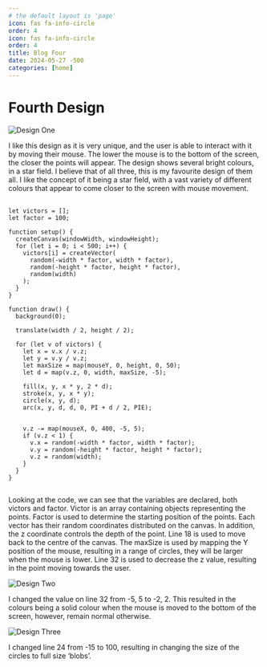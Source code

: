 ```yaml
---
# the default layout is 'page'
icon: fas fa-info-circle
order: 4
icon: fas fa-info-circle
order: 4
title: Blog Four
date: 2024-05-27 -500
categories: [home]
---
```


# Fourth Design

![Design One](/assets/lib/design13.png)

I like this design as it is very unique, and the user is able to interact with it by moving their mouse. The lower the mouse is to the bottom of the screen, the closer the points will appear. The design shows several bright colours, in a star field. I believe that of all three, this is my favourite design of them all. I like the concept of it being a star field, with a vast variety of different colours that appear to come closer to the screen with mouse movement.
<pre>
  <code class="p5">
let victors = [];
let factor = 100;

function setup() {
  createCanvas(windowWidth, windowHeight);
  for (let i = 0; i < 500; i++) {
    victors[i] = createVector(
      random(-width * factor, width * factor),
      random(-height * factor, height * factor),
      random(width)
    );
  }
}

function draw() {
  background(0);

  translate(width / 2, height / 2);

  for (let v of victors) {
    let x = v.x / v.z;
    let y = v.y / v.z;
    let maxSize = map(mouseY, 0, height, 0, 50);
    let d = map(v.z, 0, width, maxSize, -5);

    fill(x, y, x * y, 2 * d);
    stroke(x, y, x * y);
    circle(x, y, d);
    arc(x, y, d, d, 0, PI + d / 2, PIE);
    
    
    v.z -= map(mouseX, 0, 400, -5, 5);
    if (v.z < 1) {
      v.x = random(-width * factor, width * factor);
      v.y = random(-height * factor, height * factor);
      v.z = random(width);
    }
  }
}
  </code>
</pre>
Looking at the code, we can see that the variables are declared, both victors and factor. Victor is an array containing objects representing the points. Factor is used to determine the starting position of the points. Each vector has their random coordinates distributed on the canvas. In addition, the z coordinate controls the depth of the point. Line 18 is used to move back to the centre of the canvas. The maxSize is used by mapping the Y position of the mouse, resulting in a range of circles, they will be larger when the mouse is lower. Line 32 is used to decrease the z value, resulting in the point moving towards the user. 

![Design Two](/assets/lib/design14.png)

I changed the value on line 32 from -5, 5 to -2, 2. This resulted in the colours being a solid colour when the mouse is moved to the bottom of the screen, however, remain normal otherwise.

![Design Three](/assets/lib/design15.png)

I changed line 24 from -15 to 100, resulting in changing the size of the circles to full size ‘blobs’.